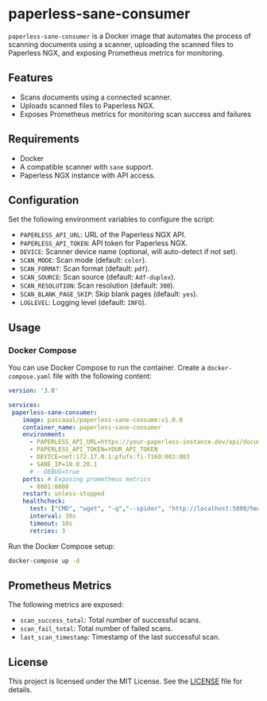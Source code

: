 # paperless-sane-consumer

`paperless-sane-consumer` is a Docker image that automates the process of scanning documents using a scanner, uploading the scanned files to Paperless NGX, and exposing Prometheus metrics for monitoring.

## Features

- Scans documents using a connected scanner.
- Uploads scanned files to Paperless NGX.
- Exposes Prometheus metrics for monitoring scan success and failures

## Requirements

- Docker
- A compatible scanner with `sane` support.
- Paperless NGX instance with API access.

## Configuration

Set the following environment variables to configure the script:

- `PAPERLESS_API_URL`: URL of the Paperless NGX API.
- `PAPERLESS_API_TOKEN`: API token for Paperless NGX.
- `DEVICE`: Scanner device name (optional, will auto-detect if not set).
- `SCAN_MODE`: Scan mode (default: `color`).
- `SCAN_FORMAT`: Scan format (default: `pdf`).
- `SCAN_SOURCE`: Scan source (default: `Adf-duplex`).
- `SCAN_RESOLUTION`: Scan resolution (default: `300`).
- `SCAN_BLANK_PAGE_SKIP`: Skip blank pages (default: `yes`).
- `LOGLEVEL`: Logging level (default: `INFO`).

## Usage

### Docker Compose

You can use Docker Compose to run the container. Create a `docker-compose.yaml` file with the following content:

```yaml
version: '3.8'

services:
 paperless-sane-consumer:
    image: pascaaal/paperless-sane-consume:v1.0.0
    container_name: paperless-sane-consumer
    environment:
      - PAPERLESS_API_URL=https://your-paperless-instance.dev/api/documents/post_document/
      - PAPERLESS_API_TOKEN=YOUR_API_TOKEN
      - DEVICE=net:172.17.0.1:pfufs:fi-7160:003:003
      - SANE_IP=10.0.20.1
      # - DEBUG=true
    ports: # Exposing prometheus metrics
      - 8001:8000
    restart: unless-stopped
    healthcheck:
      test: ["CMD", "wget", "-q","--spider", "http://localhost:5000/health"]
      interval: 30s
      timeout: 10s
      retries: 3
```

Run the Docker Compose setup:
```sh
docker-compose up -d
```

## Prometheus Metrics

The following metrics are exposed:

- `scan_success_total`: Total number of successful scans.
- `scan_fail_total`: Total number of failed scans.
- `last_scan_timestamp`: Timestamp of the last successful scan.

## License

This project is licensed under the MIT License. See the [LICENSE](LICENSE) file for details.